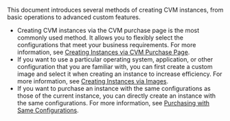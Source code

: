 This document introduces several methods of creating CVM instances, from basic operations to advanced custom features.
- Creating CVM instances via the CVM purchase page is the most commonly used method. It allows you to flexibly select the configurations that meet your business requirements. For more information, see [Creating Instances via CVM Purchase Page](https://intl.cloud.tencent.com/document/product/213/4855).
- If you want to use a particular operating system, application, or other configuration that you are familiar with, you can first create a custom image and select it when creating an instance to increase efficiency. For more information, see [Creating Instances via Images](https://intl.cloud.tencent.com/document/product/213/36304).
- If you want to purchase an instance with the same configurations as those of the current instance, you can directly create an instance with the same configurations. For more information, see [Purchasing with Same Configurations](https://intl.cloud.tencent.com/document/product/213/36303).
